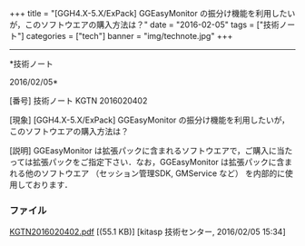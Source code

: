 ﻿+++
title = "[GGH4.X-5.X/ExPack] GGEasyMonitor の振分け機能を利用したいが，このソフトウエアの購入方法は？"
date = "2016-02-05"
tags = ["技術ノート"]
categories = ["tech"]
banner = "img/technote.jpg"
+++

-----------------------------------------------------------------------------------------------------------------------------

*技術ノート

2016/02/05*


[番号]
技術ノート KGTN 2016020402

[現象]
[GGH4.X-5.X/ExPack] GGEasyMonitor
の振分け機能を利用したいが，このソフトウエアの購入方法は？

[説明]
GGEasyMonitor
は拡張パックに含まれるソフトウエアで，ご購入に当たっては拡張パックをご指定下さい．なお，GGEasyMonitor
は拡張パックに含まれる他のソフトウエア （セッション管理SDK, GMService
など） を内部的に使用しております．


### ファイル

 
 


[KGTN2016020402.pdf](http://techreport.kitasp.net/attachments/download/2473/KGTN2016020402.pdf)
 [(55.1 KB)] [kitasp 技術センター, 2016/02/05
15:34]


 


 

